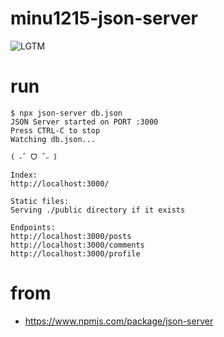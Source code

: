 # minu1215-json-server

![LGTM](https://i.lgtm.fun/10jx.png)

# run

```
$ npx json-server db.json
JSON Server started on PORT :3000
Press CTRL-C to stop
Watching db.json...

( ˶ˆ ᗜ ˆ˵ )

Index:
http://localhost:3000/

Static files:
Serving ./public directory if it exists

Endpoints:
http://localhost:3000/posts
http://localhost:3000/comments
http://localhost:3000/profile
```

# from

- https://www.npmjs.com/package/json-server
